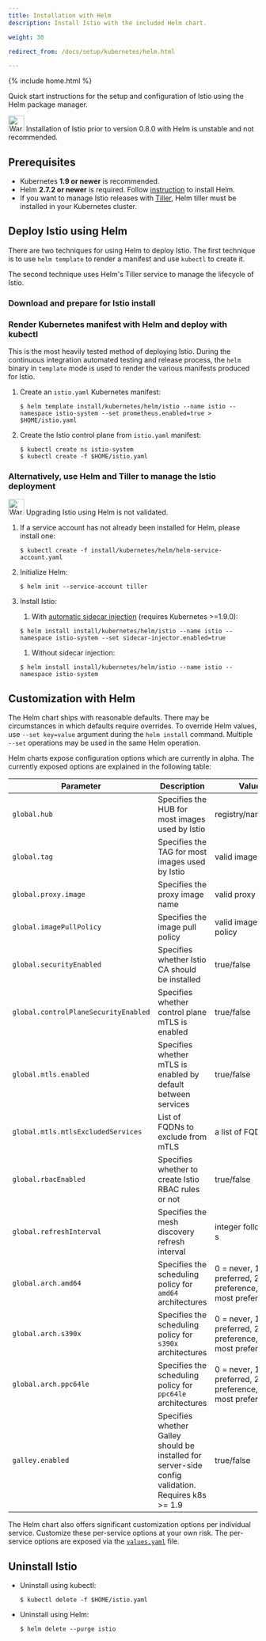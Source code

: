 ```yaml
---
title: Installation with Helm
description: Install Istio with the included Helm chart.

weight: 30

redirect_from: /docs/setup/kubernetes/helm.html

---
```


{% include home.html %}

Quick start instructions for the setup and configuration of Istio using the Helm package manager.

<img src="{{home}}/img/exclamation-mark.svg" alt="Warning" title="Warning" style="width: 32px; display:inline" />
Installation of Istio prior to version 0.8.0 with Helm is unstable and not recommended.

## Prerequisites

* Kubernetes **1.9 or newer** is recommended.
* Helm **2.7.2 or newer** is required.  Follow [instruction](https://docs.helm.sh/using_helm/#installing-helm) to install Helm.
* If you want to manage Istio releases with [Tiller](https://github.com/kubernetes/helm#helm-in-a-handbasket), Helm tiller must be installed in your Kubernetes cluster.

## Deploy Istio using Helm

There are two techniques for using Helm to deploy Istio.  The first
technique is to use `helm template` to render a manifest and use `kubectl`
to create it.

The second technique uses Helm's Tiller service to manage the lifecycle
of Istio.

### Download and prepare for Istio install

### Render Kubernetes manifest with Helm and deploy with kubectl

This is the most heavily tested method of deploying Istio.  During the
continuous integration automated testing and release process, the
`helm` binary in `template` mode is used to render the various manifests
produced for Istio.

1.  Create an `istio.yaml` Kubernetes manifest:

    ```command
    $ helm template install/kubernetes/helm/istio --name istio --namespace istio-system --set prometheus.enabled=true > $HOME/istio.yaml
    ```

1.  Create the Istio control plane from `istio.yaml` manifest:

    ```command
    $ kubectl create ns istio-system
    $ kubectl create -f $HOME/istio.yaml
    ```

### Alternatively, use Helm and Tiller to manage the Istio deployment

<img src="{{home}}/img/exclamation-mark.svg" alt="Warning" title="Warning" style="width: 32px; display:inline" />
Upgrading Istio using Helm is not validated.

1.  If a service account has not already been installed for Helm, please install one:

    ```command
    $ kubectl create -f install/kubernetes/helm/helm-service-account.yaml
    ```

1.  Initialize Helm:

    ```command
    $ helm init --service-account tiller
    ```

1.  Install Istio:

    1. With [automatic sidecar injection]({{home}}/docs/setup/kubernetes/sidecar-injection.html#automatic-sidecar-injection) (requires Kubernetes >=1.9.0):

    ```command
    $ helm install install/kubernetes/helm/istio --name istio --namespace istio-system --set sidecar-injector.enabled=true
    ```

    1. Without sidecar injection:

    ```command
    $ helm install install/kubernetes/helm/istio --name istio --namespace istio-system
    ```

## Customization with Helm

The Helm chart ships with reasonable defaults.  There may be circumstances in which defaults require overrides.
To override Helm values, use `--set key=value` argument during the `helm install` command.  Multiple `--set` operations
may be used in the same Helm operation.

Helm charts expose configuration options which are currently in alpha.  The currently exposed options are explained in the
following table:

| Parameter | Description | Values | Default |
| --- | --- | --- | --- |
| `global.hub` | Specifies the HUB for most images used by Istio | registry/namespace | `docker.io/istionightly` |
| `global.tag` | Specifies the TAG for most images used by Istio | valid image tag | `circleci-nightly` |
| `global.proxy.image` | Specifies the proxy image name | valid proxy name | `proxy` |
| `global.imagePullPolicy` | Specifies the image pull policy | valid image pull policy | `IfNotPresent` |
| `global.securityEnabled` | Specifies whether Istio CA should be installed | true/false | `true` |
| `global.controlPlaneSecurityEnabled` | Specifies whether control plane mTLS is enabled | true/false | `false` |
| `global.mtls.enabled` | Specifies whether mTLS is enabled by default between services | true/false | `false` |
| `global.mtls.mtlsExcludedServices` | List of FQDNs to exclude from mTLS | a list of FQDNs | `- kubernetes.default.svc.cluster.local` |
| `global.rbacEnabled` | Specifies whether to create Istio RBAC rules or not | true/false | `true` |
| `global.refreshInterval` | Specifies the mesh discovery refresh interval | integer followed by s | `10s` |
| `global.arch.amd64` | Specifies the scheduling policy for `amd64` architectures | 0 = never, 1 = least preferred, 2 = no preference, 3 = most preferred | `2` |
| `global.arch.s390x` | Specifies the scheduling policy for `s390x` architectures | 0 = never, 1 = least preferred, 2 = no preference, 3 = most preferred | `2` |
| `global.arch.ppc64le` | Specifies the scheduling policy for `ppc64le` architectures | 0 = never, 1 = least preferred, 2 = no preference, 3 = most preferred | `2` |
| `galley.enabled` | Specifies whether Galley should be installed for server-side config validation. Requires k8s >= 1.9 | true/false | `false` |

The Helm chart also offers significant customization options per individual
service. Customize these per-service options at your own risk. The per-service options are exposed via
the [`values.yaml`](https://raw.githubusercontent.com/istio/istio/master/install/kubernetes/helm/istio/values.yaml) file.

## Uninstall Istio

*   Uninstall using kubectl:

    ```command
    $ kubectl delete -f $HOME/istio.yaml
    ```

*   Uninstall using Helm:

    ```command
    $ helm delete --purge istio
    ```
